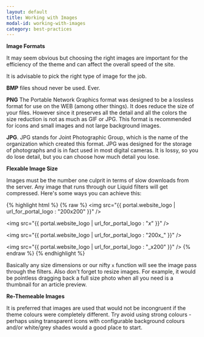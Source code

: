 ```yaml
---
layout: default
title: Working with Images
modal-id: working-with-images
category: best-practices
---
```


**Image Formats**

It may seem obvious but choosing the right images are important for the efficiency of the theme and can affect the overall speed of the site.

It is advisable to pick the right type of image for the job.

**BMP** files shoud never be used. Ever.

**PNG** The Portable Network Graphics format was designed to be a lossless format for use on the WEB (among other things). It does reduce the size of your files. However since it preserves all the detail and all the colors the size reduction is not as much as GIF or JPG. This format is recommended for icons and small images and not large background images.

**JPG**. JPG stands for Joint Photographic Group, which is the name of the organization which created this format. JPG was designed for the storage of photographs and is in fact used in most digital cameras. It is lossy, so you do lose detail, but you can choose how much detail you lose.

**Flexable Image Size**

Images must be the number one culprit in terms of slow downloads from the server. Any image that runs through our Liquid filters will get compressed. Here's some ways you can achieve this:

{% highlight html %}
{% raw %}
<img src="{{ portal.website_logo | url_for_portal_logo : "200x200" }}" />

<img src="{{ portal.website_logo | url_for_portal_logo : "_x_" }}" />

<img src="{{ portal.website_logo | url_for_portal_logo : "200x_" }}" />

<img src="{{ portal.website_logo | url_for_portal_logo : "_x200" }}" />
{% endraw %}
{% endhighlight %}

Basically any size dimensions or our nifty ``x`` function will see the image pass through the filters. Also don't forget to resize images. For example, it would be pointless dragging back a full size photo when all you need is a thumbnail for an article preview.

**Re-Themeable Images**

It is preferred that images are used that would not be incongruent if the theme colours were completely different. Try avoid using strong colours - perhaps using transparent icons with configurable background colours and/or white/grey shades would a good place to start.
